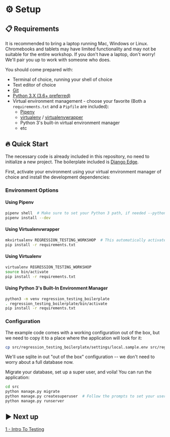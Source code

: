 # ⚙️ Setup

## 📋 Requirements

It is recommended to bring a laptop running Mac, Windows or Linux. Chromebooks and tablets may have
limited functionality and may not be suitable for the entire workshop. If you don't have a laptop,
don't worry! We'll pair you up to work with someone who does.

You should come prepared with:

- Terminal of choice, running your shell of choice
- Text editor of choice
- [Git](https://git-scm.com/book/en/v2/Getting-Started-Installing-Git)
- [Python 3.X (3.6+ preferred)](https://realpython.com/installing-python/)
- Virtual environment management - choose your favorite (Both a `requirements.txt` and a `Pipfile`
  are included):
  - [Pipenv](https://pipenv.readthedocs.io/en/latest/#install-pipenv-today)
  - [virtualenv](https://virtualenv.pypa.io/en/stable/installation/) /
    [virtualenvwrapper](https://virtualenvwrapper.readthedocs.io/en/latest/install.html)
  - Python 3's built-in virtual environment manager
  - etc

## 🔥 Quick Start

The necessary code is already included in this repository, no need to initialize a new project. The
boilerplate included is [Django Edge](https://django-edge.readthedocs.io).

First, activate your environment using your virtual environment manager of choice and install the
development dependencies:

### Environment Options

#### Using Pipenv

```sh
pipenv shell  # Make sure to set your Python 3 path, if needed --python=/path/to/python3
pipenv install --dev
```

#### Using Virtualenvwrapper

```sh
mkvirtualenv REGRESSION_TESTING_WORKSHOP  # This automatically activates the env
pip install -r requirements.txt
```

#### Using Virtualenv

```sh
virtualenv REGRESSION_TESTING_WORKSHOP
source bin/activate
pip install -r requirements.txt
```

#### Using Python 3's Built-In Environment Manager

```sh
python3 -m venv regression_testing_boilerplate
. regression_testing_boilerplate/bin/activate
pip install -r requirements.txt
```

### Configuration

The example code comes with a working configuration out of the box, but we need to copy it to a
place where the application will look for it:

```sh
cp src/regression_testing_boilerplate/settings/local.sample.env src/regression_testing_boilerplate/settings/local.env
```

We'll use sqlite in out "out of the box" configuration -- we don't need to worry about a full
database now.

Migrate your database, set up a super user, and voila! You can run the application:

```sh
cd src
python manage.py migrate
python manage.py createsuperuser  # Follow the prompts to set your user details
python manage.py runserver
```

## ▶️ Next up

[1 - Intro To Testing](./01_intro_to_testing.md)
